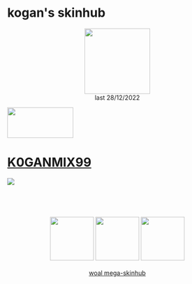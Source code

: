 # kogan's skinhub
<p align="center">
<a href="https://osu.ppy.sh/users/13030453">
  <img src="https://a.ppy.sh/13030453"  
       width="150"
       height="150"></a>
<br>
last 28/12/2022
</p>

<a href="https://www.youtube.com/watch?v=kbbgypvGPgM">
<img src="https://i.imgur.com/uDyKiLi.png"
       width="151" 
       height="70"/></a>

# [K0GANMIX99](https://github.com/rudj-skinhub/woal/raw/tyfh/kogan/K0GANMIX99.osk)
[![](https://i.imgur.com/GGx7z8Z.jpeg)](https://github.com/rudj-skinhub/woal/raw/tyfh/kogan/K0GANMIX99.osk)

#
<p align="center">
  <br></br>
  <a href="https://www.twitch.tv/koganr">
  <img src="https://i.imgur.com/HM030lk.png" 
       width="100" 
       height="100"></a>
  <a href="https://www.youtube.com/channel/UCauPXBC8QNmGY3aY2WM0uHA">
  <img src="https://i.imgur.com/YWbDUUy.png"  
       width="100" 
       height="100"></a>
  <a href="https://twitter.com/k0gaN2947181780">
  <img src="https://i.imgur.com/PUQ5uWf.png" 
       width="100" 
       height="100"></a>
  <br></br>
  <a href="README.md">woal mega-skinhub</a>
 </p>
